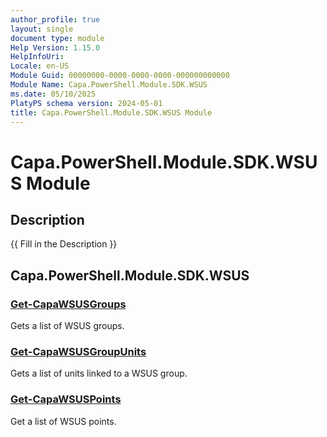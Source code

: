 ```yaml
---
author_profile: true
layout: single
document type: module
Help Version: 1.15.0
HelpInfoUri: 
Locale: en-US
Module Guid: 00000000-0000-0000-0000-000000000000
Module Name: Capa.PowerShell.Module.SDK.WSUS
ms.date: 05/10/2025
PlatyPS schema version: 2024-05-01
title: Capa.PowerShell.Module.SDK.WSUS Module
---
```


# Capa.PowerShell.Module.SDK.WSUS Module

## Description

{{ Fill in the Description }}

## Capa.PowerShell.Module.SDK.WSUS

### [Get-CapaWSUSGroups](Get-CapaWSUSGroups.md)

Gets a list of WSUS groups.

### [Get-CapaWSUSGroupUnits](Get-CapaWSUSGroupUnits.md)

Gets a list of units linked to a WSUS group.

### [Get-CapaWSUSPoints](Get-CapaWSUSPoints.md)

Get a list of WSUS points.

